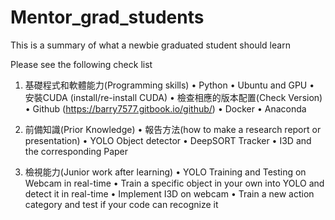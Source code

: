 # Mentor_grad_students
This is a summary of what a newbie graduated student should learn

Please see the following check list
1. 基礎程式和軟體能力(Programming skills)
• Python 
• Ubuntu and GPU
	• 安裝CUDA (install/re-install CUDA)
	• 檢查相應的版本配置(Check Version)
• Github (https://barry7577.gitbook.io/github/)
• Docker 
• Anaconda

2. 前備知識(Prior Knowledge)
• 報告方法(how to make a research report or presentation)
• YOLO Object detector
• DeepSORT Tracker
• I3D and the corresponding Paper

3. 檢視能力(Junior work after learning)
• YOLO Training and Testing on Webcam in real-time
• Train a specific object in your own into YOLO and detect it in real-time 
• Implement I3D on webcam
• Train a new action category and test if your code can recognize it 


